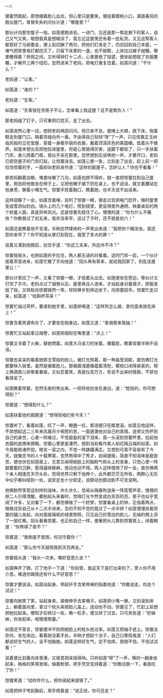     一八 

   便霍然跳起，原想绷着脸儿出去，但心里只是要笑，便绽着樱桃小口，满面春风的跑出屋门，冒冒失失的问伙计道：“哪屋里？”

   那伙计向那空屋子一指，如莲便跑进去。一进门，见还是那一帮走剩下的客人，自己又气又笑，暗想我真是想糊涂了，竟忘记这屋里还有着一批私货。又见这帮客人都穿好了马褂要走，便上前应酬了两句，把他们打发走了，仍旧回到自己本屋，一堵气把房里电灯都捻灭了，只留下床里的一盏，也不脱鞋，上床拉过被子就睡。哪里睡得着？转侧之间，又听得钟打十二点，心里更绝了指望，便坐起想脱了衣服要睡。才解开三两个纽扣，忽然进来了老妈，把电灯重复捻着。如莲问道：“干什么？”

   老妈道：“让客。”

   如莲道：“谁的？”

   老妈道：“生客。”

   如莲道：“生客放在空房子不让，怎单看上我这屋？这不是欺负人！”

   那老妈碰了钉子，只可重把灯捻灭，走了出去。

   如莲突然心里一动，想把老妈唤回问问，但已来不及，便掩上大襟，跳下床，拖着鞋走到屋门口，隔着帘缝向外一看，不由得自己轻轻“呀”了一声，只见惊寰正玉树临风般的立在堂屋，穿着一身极华丽的衣服，戴着顶深灰色的美国帽，低着头不做声。如莲本想出去把他拉进屋里，但是心里跳得厉害，连脚下都软了，只一手扶着门帘，身儿倚着门框，竟似乎呆在那里。忽然想到应该唤他一声，才要开口，老妈已把空屋子的门帘打起，让惊寰进去。如莲心里一急，立刻走了出去，赶上前一把拉住惊寰的手，一面却向老妈发作道：“这样的脏屋子，怎好让人？你也不看看！”

   那老妈翻着白眼，嘴里咕嘟了几句，如莲也顾不得听，就一直把惊寰拉到自己屋里，用劲将他推坐在椅子上，又把他帽子摘下扔在桌上，也不说话，就叉着腰站在他身旁，撅着小嘴生气。惊寰手抚着胸口，瞧着她，也半天说不出话来。

   这样寂静了一会，如莲含着嗔，目列了惊寰一眼，便走过去把电门捻开，倏时屋里变成雪洞似的白。镜头上的几个电灯，照到镜里，更显得里外通明，映着桌前的两个娇羞人面，真是异样风光。还是惊寰先稳住了心，慢慢的道：“你为什么不痛快？你教我过了初五来，我并没来早，这过了子时，还不就是初六！”

   如莲还是瞧着他不言语，半晌忽然噗哧的一声笑出来道：“我把你个糊涂虫，我还怨你来早了？你不知道从掌灯到现在，我受了多大的罪！”

   说着又凑到他跟前，拉住手道：“你这工夫来，外边冷不冷？”

   惊寰摇摇头，也把如莲的手拉住，两人都无语的对看着。这时门帘一启，一个伙计提着茶壶进来，如莲忙撤了手向他道：“回头再有客来，就说我回家了，别乱往屋里让！”

   那伙计答应了一声，又看了惊寰一眼，才低着头出去。如莲便坐在旁边，等伙计又打完了手巾，老妈点过了烟卷以后，屋里再没人进来，才站起身对着镜子，把鬓发拢了拢，又转脸向惊寰嫣然一笑，轻轻移步到床边坐下，向惊寰招手。惊寰忙走过来，如莲道：“给斟杯茶来！”

   惊寰忙端过茶杯，要递到她手里，如莲娇嗔道：“这样热怎么接，拿托盘来放在床上！”

   惊寰含着笑遵命办了，才要坐在她身边，如莲又道：“拿烟卷来我抽！”

   惊寰忙又站起拿过烟卷，如莲把烟衔在嘴里道：“点上！”

   惊寰又寻着了火柴，替她燃着。如莲大马金刀的坐着，绷着脸，瞧着惊寰半晌不说话。

   惊寰也呆呆的看着她那玉雪般的脸儿，被灯光照着，那一种晶莹润腻，直仿佛灯光都要映入肤里。虽然是绷着脸儿，那蛾眉浅蹙像蕴着清愁，樱桃口闭得紧紧的，颊上俩酒窝儿却晕着春痕，又似忍着笑，真是仪态万方，有说不出来的情致，不禁也看得呆了。

   如莲瞧着惊寰，忽然无故的笑出来，一把将他拉坐在身边，道：“姓陆的，你可想得到？”

   惊寰道：“想得到什么？”

   如莲扶着他的肩膀道：“想得到咱们有今天！”

   惊寰听了，看着如莲，叹了一声，眼圈一红，那泪便只在眶里滚。如莲见他这样，不禁想起这二三年来风晨月夕相思的苦，一面感激他对自己的真情，连带又伤怀到自己的身世，心里一阵难过，不觉盈盈的滚下泪来，竟一头滚到惊寰怀里，拉起他衣服的底襟来擦眼。惊寰心里更是凄然，想到当初看作美人如花隔云端的如莲，如今竟能取诸怀抱，晤言一室之内，不觉一阵踌躇满志。又想到可真不容易有了今天，就像念书的人十载寒窗，忽然熬得中了秀才，初闻捷报，简直不知滋味是甜是苦，便也伏在如莲肩上，无意又闻得她脸上的脂粉气和头上的发香，只觉心里一阵甜蜜蜜的沉醉，惹得遍体酥麻，想动也动不得。两人这样偎倚了好一会，直仿佛两个亲人相逢在天尽头处，觉得世界只剩下他两个，此外都茫茫无所有，两颗心无形中似乎都纠结到一处，说安定也十分安定，说颤动也颤动到不可言说咧。

   他俩默然享受这别样的滋味，许久许久，忽闻从隔巷吹送来一阵弦管声音，慢慢的把二人引得清醒，都抬起头来看时，觉得灯光乍然变成白苏苏的亮，房子也似乎宽阔了许多，又对看了一下，都仿佛做了一个好梦。惊寰看桌上的钟，正指着两点，暗暗诧异自己从十二点半进来，怎的不知不觉的竟过了一点半钟？如莲慢慢扶着惊寰的腿儿坐起，向对面玻璃柜的镜里照照，只见自己的雪白的脸儿，无端的颊上添了一层红晕。回头看看惊寰，也正和自己一样，便重把头儿靠到惊寰肩上，闭着眼道：“你熬得了夜不？”

   惊寰道：“我倒是不爱困，何况守着你！”

   如莲道：“那么你今天就陪我到天亮再走。”

   惊寰摇头道：“我头一次来，哪好意思久坐？”

   如莲睁开了眼，打了他手一下道：“你别管，我这天下是打出来的了，旁人你不用介意。难道你跟我还有什么不好意思？”

   惊寰才要说话，如莲站起身，举起纤手含笑带嗔的指着他道：“你敢说走，你走个试试！”

   惊寰向她笑了笑，站起身来，装做伸手去拿帽子。如莲把小嘴一撅，立刻滚到床上，躺着面向里，拿过个枕头来把脸儿盖上，连动也不动。惊寰见了，忙赶上前想把她拉起来。哪知才拉转过一些，略一松手，便又转了过去，只可央告道：“好妹妹，你坐起来，咱慢慢商量。”

   如莲还不答言，惊寰便冷不防把她脸上的枕头抢过来，如莲又把袖子遮上。惊寰没奈何，坐在床边，看着她没着手处，半晌才想起个法子，自己口里捣鬼道：“人们都说好生气的人，全不怕胳肢。如莲这样好生气，定不怕痒。我倒不信。不信试试看！”

   说着便比划着向床里凑，又故意把床摇得响。只听如莲“呀”了一声，倏的一翻身坐起来，格格的笑得发喘，缩着粉颈，把手凭空支持着道：“你敢动我一下，看我吃了你！”

   惊寰笑道：“动你作什么，把你闹起来就够了。”

   如莲把辫子甩到胸前，用手绺着道：“说正经，你可还走？”

